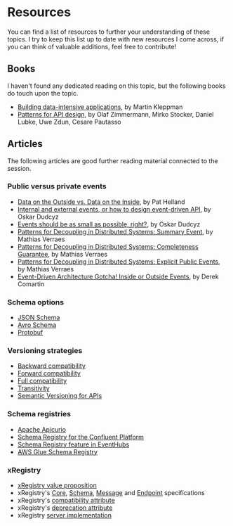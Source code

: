 # Resources

You can find a list of resources to further your understanding of these topics. I try to keep this list up to date with new resources I come across, if you can think of valuable additions, feel free to contribute!

## Books

I haven't found any dedicated reading on this topic, but the following books do touch upon the topic.

- [Building data-intensive applications](https://www.amazon.com/Designing-Data-Intensive-Applications-Reliable-Maintainable/dp/1449373321), by Martin Kleppman
- [Patterns for API design](https://www.amazon.com/Patterns-API-Design-Simplifying-Addison-Wesley/dp/0137670109), by Olaf Zimmermann, Mirko Stocker, Daniel Lubke, Uwe Zdun, Cesare Pautasso

## Articles

The following articles are good further reading material connected to the session.

### Public versus private events

- [Data on the Outside vs. Data on the Inside](https://queue.acm.org/detail.cfm?id=3415014), by Pat Helland
- [Internal and external events, or how to design event-driven API](https://event-driven.io/en/internal_external_events/), by Oskar Dudcyz
- [Events should be as small as possible, right?](https://event-driven.io/en/internal_external_events/), by Oskar Dudcyz
- [Patterns for Decoupling in Distributed Systems: Summary Event](https://verraes.net/2019/05/patterns-for-decoupling-distsys-summary-event/), by Mathias Verraes
- [Patterns for Decoupling in Distributed Systems: Completeness Guarantee](https://verraes.net/2019/05/patterns-for-decoupling-distsys-completeness-guarantee/), by Mathias Verraes
- [Patterns for Decoupling in Distributed Systems: Explicit Public Events](https://verraes.net/2019/05/patterns-for-decoupling-distsys-explicit-public-events/), by Mathias Verraes
- [Event-Driven Architecture Gotcha! Inside or Outside Events](https://www.youtube.com/watch?v=qf-BSAhbrWw), by Derek Comartin

### Schema options

- [JSON Schema](https://json-schema.org/)
- [Avro Schema](https://avro.apache.org/docs/1.12.0/specification/)
- [Protobuf](https://protobuf.dev/overview/)

### Versioning strategies

- [Backward compatibility](https://docs.confluent.io/platform/current/schema-registry/fundamentals/schema-evolution.html#backward-compatibility)
- [Forward compatibility](https://docs.confluent.io/platform/current/schema-registry/fundamentals/schema-evolution.html#forward-compatibility)
- [Full compatibility](https://docs.confluent.io/platform/current/schema-registry/fundamentals/schema-evolution.html#full-compatibility)
- [Transitivity](https://docs.confluent.io/platform/current/schema-registry/fundamentals/schema-evolution.html#transitive-property)
- [Semantic Versioning for APIs](https://semver.org/)

### Schema registries

- [Apache Apicurio](https://www.apicur.io/registry/)
- [Schema Registry for the Confluent Platform](https://docs.confluent.io/platform/current/schema-registry/index.html)
- [Schema Registry feature in EventHubs](https://learn.microsoft.com/en-us/azure/event-hubs/schema-registry-overview)
- [AWS Glue Schema Registry](https://docs.aws.amazon.com/glue/latest/dg/schema-registry.html)

### xRegistry

- [xRegistry value proposition](https://github.com/xregistry/spec/blob/main/core/primer.md#value-proposition)
- xRegistry's [Core](https://github.com/xregistry/spec/blob/main/core), [Schema](https://github.com/xregistry/spec/blob/main/schema), [Message](https://github.com/xregistry/spec/blob/main/message) and [Endpoint](https://github.com/xregistry/spec/blob/main/endpoint) specifications
- xRegistry's [compatibility attribute](https://github.com/xregistry/spec/blob/main/core/spec.md#compatibility-attribute)
- xRegistry's [deprecation attribute](https://github.com/xregistry/spec/blob/main/core/spec.md#deprecated)
- xRegistry [server implementation](https://github.com/xregistry/server)
